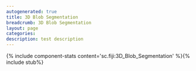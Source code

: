 ```yaml
---
autogenerated: true
title: 3D Blob Segmentation
breadcrumb: 3D Blob Segmentation
layout: page
categories: 
description: test description
---
```


{% include component-stats content='sc.fiji:3D\_Blob\_Segmentation' %}{% include stub%}


